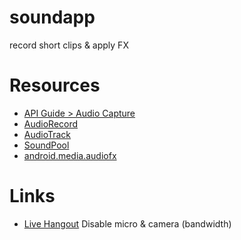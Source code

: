# soundapp

record short clips &amp; apply FX

# Resources

- [API Guide > Audio Capture](http://developer.android.com/guide/topics/media/audio-capture.html)
- [AudioRecord](http://developer.android.com/reference/android/media/AudioRecord.html)
- [AudioTrack](http://developer.android.com/reference/android/media/AudioTrack.html)
- [SoundPool](http://developer.android.com/reference/android/media/SoundPool.html)
- [android.media.audiofx](http://developer.android.com/reference/android/media/audiofx/package-summary.html)

# Links
- [Live Hangout](http://whocl.com/9jy0O6) Disable micro & camera (bandwidth)

